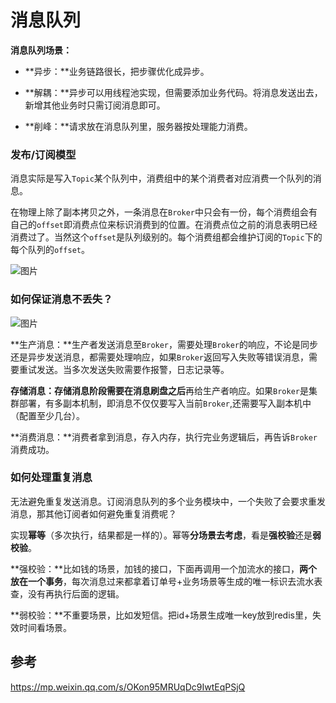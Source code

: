 # 消息队列

**消息队列场景：**

- **异步：**业务链路很长，把步骤优化成异步。

- **解耦：**异步可以用线程池实现，但需要添加业务代码。将消息发送出去，新增其他业务时只需订阅消息即可。
- **削峰：**请求放在消息队列里，服务器按处理能力消费。

### 发布/订阅模型

消息实际是写入`Topic`某个队列中，消费组中的某个消费者对应消费一个队列的消息。

在物理上除了副本拷贝之外，一条消息在`Broker`中只会有一份，每个消费组会有自己的`offset`即消费点位来标识消费到的位置。在消费点位之前的消息表明已经消费过了。当然这个`offset`是队列级别的。每个消费组都会维护订阅的`Topic`下的每个队列的`offset`。

![图片](https://mmbiz.qpic.cn/mmbiz_png/azicia1hOY6Q9ic077HnPNN4qjjtPunia79BK3kBd4omH1H0ttk6N6OQNLPx48Eo6wt2GMEABCbU7j0O8cSGibgAWWQ/640?wx_fmt=png&tp=webp&wxfrom=5&wx_lazy=1&wx_co=1)

### 如何保证消息不丢失？

![图片](https://mmbiz.qpic.cn/mmbiz_png/azicia1hOY6Q9ic077HnPNN4qjjtPunia79B69l8rs7dznN6mg0YeCdZdAj9pWGTTr2rZbWy50OyB0f5iaFdM7RS5VA/640?wx_fmt=png&tp=webp&wxfrom=5&wx_lazy=1&wx_co=1)

**生产消息：**生产者发送消息至`Broker`，需要处理`Broker`的响应，不论是同步还是异步发送消息，都需要处理响应，如果`Broker`返回写入失败等错误消息，需要重试发送。当多次发送失败需要作报警，日志记录等。

**存储消息：**存储消息阶段需要在**消息刷盘之后**再给生产者响应。如果`Broker`是集群部署，有多副本机制，即消息不仅仅要写入当前`Broker`,还需要写入副本机中（配置至少几台）。

**消费消息：**消费者拿到消息，存入内存，执行完业务逻辑后，再告诉`Broker`消费成功。

### 如何处理重复消息

无法避免重复发送消息。订阅消息队列的多个业务模块中，一个失败了会要求重发消息，那其他订阅者如何避免重复消费呢？

实现**幂等**（多次执行，结果都是一样的）。幂等**分场景去考虑**，看是**强校验**还是**弱校验**。

**强校验：**比如钱的场景，加钱的接口，下面再调用一个加流水的接口，**两个放在一个事务**，每次消息过来都拿着订单号+业务场景等生成的唯一标识去流水表查，没有再执行后面的逻辑。

**弱校验：**不重要场景，比如发短信。把id+场景生成唯一key放到redis里，失效时间看场景。



## 参考

https://mp.weixin.qq.com/s/OKon95MRUqDc9IwtEqPSjQ